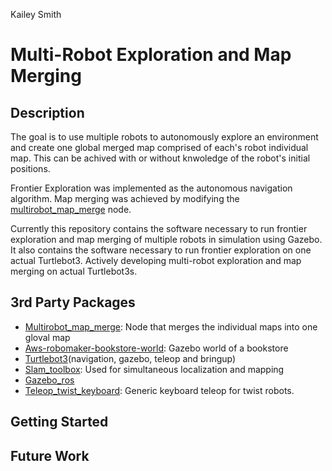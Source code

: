 Kailey Smith
# Multi-Robot Exploration and Map Merging

## Description
The goal is to use multiple robots to autonomously explore an environment and create one global merged map comprised of each's robot individual map. This can be achived with or without knwoledge of the robot's initial positions. 

Frontier Exploration was implemented as the autonomous navigation algorithm. Map merging was achieved by modifying the [multirobot_map_merge](http://wiki.ros.org/multirobot_map_merge) node. 

Currently this repository contains the software necessary to run frontier exploration and map merging of multiple robots in simulation using Gazebo. It also contains the software necessary to run frontier exploration on one actual Turtlebot3. Actively developing multi-robot exploration and map merging on actual Turtlebot3s. 

## 3rd Party Packages
- [Multirobot_map_merge](http://wiki.ros.org/multirobot_map_merge): Node that merges the individual maps into one gloval map
- [Aws-robomaker-bookstore-world](https://github.com/aws-robotics/aws-robomaker-bookstore-world): Gazebo world of a bookstore
- [Turtlebot3](https://emanual.robotis.com/docs/en/platform/turtlebot3/quick-start/)(navigation, gazebo, teleop and bringup)
- [Slam_toolbox](https://github.com/SteveMacenski/slam_toolbox): Used for simultaneous localization and mapping
- [Gazebo_ros](http://wiki.ros.org/gazebo_ros)
- [Teleop_twist_keyboard](http://wiki.ros.org/teleop_twist_keyboard): Generic keyboard teleop for twist robots. 


## Getting Started

## Future Work